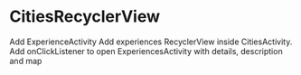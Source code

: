 # CitiesRecyclerView

Add ExperienceActivity Add experiences RecyclerView inside CitiesActivity. Add onClickListener
to open ExperiencesActivity with details, description and map
